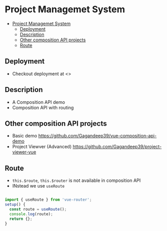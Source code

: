 # Project Managemet System

- [Project Managemet System](#project-managemet-system)
  - [Deployment](#deployment)
  - [Description](#description)
  - [Other composition API projects](#other-composition-api-projects)
  - [Route](#route)

## Deployment

- Checkout deployment at <>

## Description

- A Composition API demo
- Composition API with routing

## Other composition API projects

- Basic demo <https://github.com/Gagandeep39/vue-composition-api-demo>
- Project Viewver (Advanced) <https://github.com/Gagandeep39/project-viewer-vue>

## Route

- `this.$route`, `this.$router` is not available in composition API
- INstead we use `useRoute`

```js

import { useRoute } from 'vue-router';
setup() {
  const route = useRoute();
  console.log(route);
  return {};
}
```
